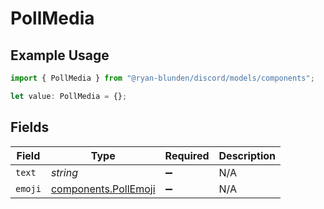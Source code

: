 # PollMedia

## Example Usage

```typescript
import { PollMedia } from "@ryan-blunden/discord/models/components";

let value: PollMedia = {};
```

## Fields

| Field                                                        | Type                                                         | Required                                                     | Description                                                  |
| ------------------------------------------------------------ | ------------------------------------------------------------ | ------------------------------------------------------------ | ------------------------------------------------------------ |
| `text`                                                       | *string*                                                     | :heavy_minus_sign:                                           | N/A                                                          |
| `emoji`                                                      | [components.PollEmoji](../../models/components/pollemoji.md) | :heavy_minus_sign:                                           | N/A                                                          |